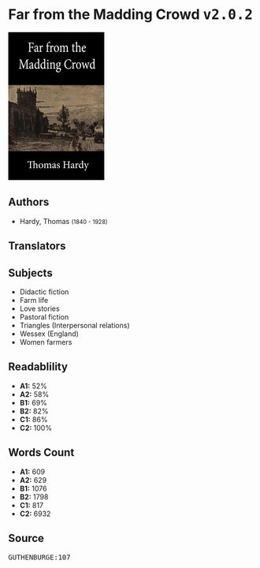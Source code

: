 # Far from the Madding Crowd <kbd>v2.0.2</kbd>

![](./cover.medium.jpg "")

## Authors


 - Hardy, Thomas <small>(1840 - 1928)</small>

## Translators



## Subjects


 - Didactic fiction
 - Farm life
 - Love stories
 - Pastoral fiction
 - Triangles (Interpersonal relations)
 - Wessex (England)
 - Women farmers

## Readablility


 - **A1:** 52%
 - **A2:** 58%
 - **B1:** 69%
 - **B2:** 82%
 - **C1:** 86%
 - **C2:** 100%

## Words Count


 - **A1:** 609
 - **A2:** 629
 - **B1:** 1076
 - **B2:** 1798
 - **C1:** 817
 - **C2:** 6932

## Source


<kbd>GUTHENBURGE:107</kbd>
